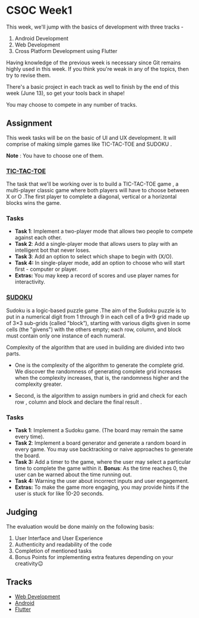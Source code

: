 # CSOC Week1

This week, we'll jump with the basics of development with three tracks -

1. Android Development
2. Web Development
3. Cross Platform Development using Flutter

Having knowledge of the previous week is necessary since Git remains highly used in this week. If you think you're weak in any of the topics, then try to revise them.

There's a basic project in each track as well to finish by the end of this week (June 13), so get your tools back in shape!

You may choose to compete in any number of tracks.
## Assignment

This week tasks will be on the basic of UI and UX development. It will comprise of making simple games like TIC-TAC-TOE and SUDOKU .

**Note** : You have to choose one of them.

### [TIC-TAC-TOE](https://en.m.wikipedia.org/wiki/Tic-tac-toe)

The task that we'll be working over is to build a TIC-TAC-TOE game , a multi-player classic game where both players will have to choose between X or O .The first player to complete a diagonal, vertical or a horizontal blocks wins the game.

### Tasks

- **Task 1**: Implement a two-player mode that allows two people to compete against each other.
- **Task 2**: Add a single-player mode that allows users to play with an intelligent bot that never loses.
- **Task 3**: Add an option to select which shape to begin with (X/O).
- **Task 4:** In single-player mode, add an option to choose who will start first - computer or player.
- **Extras:** You may keep a record of scores and use player names for interactivity.


### [SUDOKU](https://en.wikipedia.org/wiki/Sudoku)

Sudoku is a logic-based puzzle game .The aim of the Sudoku puzzle is to put in a numerical digit from 1 through 9 in each
cell of a 9×9 grid made up of 3×3 sub-grids (called "block”), starting with various digits
given in some cells (the "givens") with the others empty; each row, column, and block
must contain only one instance of each numeral.

Complexity of the algorithm that are used in building are divided into two parts.
- One is the complexity of the algorithm to generate the complete grid. We discover the randomness of generating complete grid increases when the complexity increases, that is, the randomness higher and the complexity greater.

- Second, is the algorithm to assign numbers in grid and check for each row , column and block and declare the final result .

### Tasks

- **Task 1**: Implement a Sudoku game. (The board may remain the same every time).
- **Task 2**: Implement a board generator and generate a random board in every game. You may use backtracking or naive approaches to generate the board.
- **Task 3:** Add a timer to the game, where the user may select a particular time to complete the game within it. **Bonus**: As the time reaches 0, the user can be warned about the time running out.
- **Task 4:** Warning the user about incorrect inputs and user engagement.
- **Extras:** To make the game more engaging, you may provide hints if the user is stuck for like 10-20 seconds.

## Judging

The evaluation would be done mainly on the following basis:

1. User Interface and User Experience
2. Authenticity and readability of the code
3. Completion of mentioned tasks
4. Bonus Points for implementing extra features depending on your creativity😉

## Tracks

- [Web Development](/WebDev.md)
- [Android](/Android.md)
- [Flutter](/Flutter.md)
